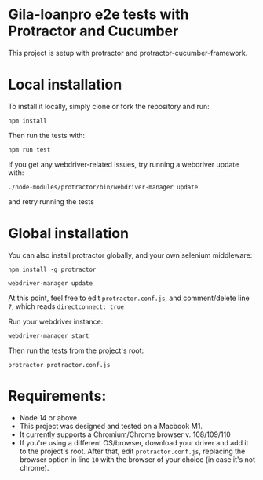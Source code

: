 # Gila-loanpro e2e tests with Protractor and Cucumber
This project is setup with protractor and protractor-cucumber-framework.

# Local installation
To install it locally, simply clone or fork the repository and run:

`npm install`

Then run the tests with:

`npm run test`

If you get any webdriver-related issues, try running a webdriver update with:

`./node-modules/protractor/bin/webdriver-manager update`

and retry running the tests

# Global installation

You can also install protractor globally, and your own selenium middleware:

`npm install -g protractor`

`webdriver-manager update`

At this point, feel free to edit `protractor.conf.js`, and comment/delete line `7`, which reads `directconnect: true`

Run your webdriver instance:

`webdriver-manager start`

Then run the tests from the project's root:

`protractor protractor.conf.js`

# Requirements:
- Node 14 or above
- This project was designed and tested on a Macbook M1. 
- It currently supports a Chromium/Chrome browser v. 108/109/110
- If you're using a different OS/browser, download your driver and add it to the project's root. After that, edit 
`protractor.conf.js`, replacing the browser option in line `10` with the browser of your choice (in case it's not chrome).
